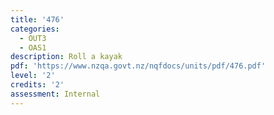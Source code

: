 ```yaml
---
title: '476'
categories:
  - OUT3
  - OAS1
description: Roll a kayak
pdf: 'https://www.nzqa.govt.nz/nqfdocs/units/pdf/476.pdf'
level: '2'
credits: '2'
assessment: Internal
---
```


